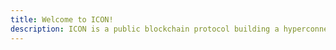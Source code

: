 ```yaml
---
title: Welcome to ICON!
description: ICON is a public blockchain protocol building a hyperconnected future with BTP, a chain-agnostic interoperability solution.
---
```

